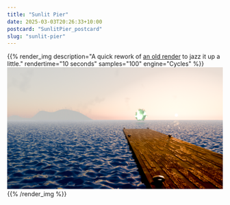 ```yaml
---
title: "Sunlit Pier"
date: 2025-03-03T20:26:33+10:00
postcard: "SunlitPier_postcard"
slug: "sunlit-pier"
---
```


{{% render_img
  description="A quick rework of [an old render](/content/renders/2020-01-18_Ocean/index.md)  to jazz it up a little."
  rendertime="10 seconds"
  samples="100"
  engine="Cycles"
%}}
![Sunlit Pier with a...thing out there](img/Sunlit%20Pier.png)
{{% /render_img %}}